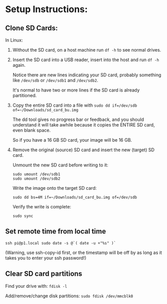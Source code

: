 # Setup Instructions:

## Clone SD Cards:
In Linux:

1. Without the SD card, on a host machine run `df -h` to see normal drives.

2. Insert the SD card into a USB reader, insert into the host and run `df -h` again.

   Notice there are new lines indicating your SD card, probably something like `/dev/sdb` or `/dev/sdb1` and `/dev/sdb2`.

   It's normal to have two or more lines if the SD card is already partitioned.

3. Copy the entire SD card into a file with `sudo dd if=/dev/sdb of=~/Downloads/sd_card_bu.img`

   The dd tool gives no progress bar or feedback, and you should understand it will take awhile because it copies the ENTIRE SD card, even blank space.

   So if you have a 16 GB SD card, your image will be 16 GB.

4. Remove the original (source) SD card and insert the new (target) SD card.

   Unmount the new SD card before writing to it:

   ```
   sudo umount /dev/sdb1
   sudo umount /dev/sdb2
   ```

   Write the image onto the target SD card:

   `sudo dd bs=4M if=~/Downloads/sd_card_bu.img of=/dev/sdb`

   Verify the write is complete:

   `sudo sync`

## Set remote time from local time

```
ssh pi@p1.local sudo date -s @`( date -u +"%s" )`
```

(Warning, use ssh-copy-id first, or the timestamp will be off by as long as it takes you to enter your ssh password!)

## Clear SD card partitions

Find your drive with:
`fdisk -l`

Add/remove/change disk partitions:
`sudo fdisk /dev/mmcblk0`
